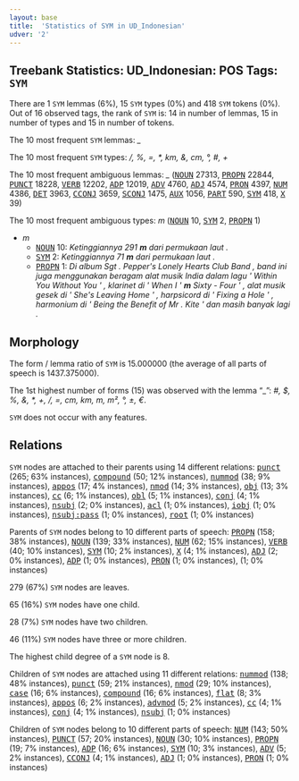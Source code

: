 ```yaml
---
layout: base
title:  'Statistics of SYM in UD_Indonesian'
udver: '2'
---
```


## Treebank Statistics: UD_Indonesian: POS Tags: `SYM`

There are 1 `SYM` lemmas (6%), 15 `SYM` types (0%) and 418 `SYM` tokens (0%).
Out of 16 observed tags, the rank of `SYM` is: 14 in number of lemmas, 15 in number of types and 15 in number of tokens.

The 10 most frequent `SYM` lemmas: <em>_</em>

The 10 most frequent `SYM` types:  <em>/, %, =, *, km, &amp;, cm, °, #, +</em>

The 10 most frequent ambiguous lemmas: <em>_</em> (<tt><a href="id-pos-NOUN.html">NOUN</a></tt> 27313, <tt><a href="id-pos-PROPN.html">PROPN</a></tt> 22844, <tt><a href="id-pos-PUNCT.html">PUNCT</a></tt> 18228, <tt><a href="id-pos-VERB.html">VERB</a></tt> 12202, <tt><a href="id-pos-ADP.html">ADP</a></tt> 12019, <tt><a href="id-pos-ADV.html">ADV</a></tt> 4760, <tt><a href="id-pos-ADJ.html">ADJ</a></tt> 4574, <tt><a href="id-pos-PRON.html">PRON</a></tt> 4397, <tt><a href="id-pos-NUM.html">NUM</a></tt> 4386, <tt><a href="id-pos-DET.html">DET</a></tt> 3963, <tt><a href="id-pos-CCONJ.html">CCONJ</a></tt> 3659, <tt><a href="id-pos-SCONJ.html">SCONJ</a></tt> 1475, <tt><a href="id-pos-AUX.html">AUX</a></tt> 1056, <tt><a href="id-pos-PART.html">PART</a></tt> 590, <tt><a href="id-pos-SYM.html">SYM</a></tt> 418, <tt><a href="id-pos-X.html">X</a></tt> 39)

The 10 most frequent ambiguous types:  <em>m</em> (<tt><a href="id-pos-NOUN.html">NOUN</a></tt> 10, <tt><a href="id-pos-SYM.html">SYM</a></tt> 2, <tt><a href="id-pos-PROPN.html">PROPN</a></tt> 1)


* <em>m</em>
  * <tt><a href="id-pos-NOUN.html">NOUN</a></tt> 10: <em>Ketinggiannya 291 <b>m</b> dari permukaan laut .</em>
  * <tt><a href="id-pos-SYM.html">SYM</a></tt> 2: <em>Ketinggiannya 71 <b>m</b> dari permukaan laut .</em>
  * <tt><a href="id-pos-PROPN.html">PROPN</a></tt> 1: <em>Di album Sgt . Pepper's Lonely Hearts Club Band , band ini juga menggunakan beragam alat musik India dalam lagu ' Within You Without You ' , klarinet di ' When I ' <b>m</b> Sixty - Four ' , alat musik gesek di ' She's Leaving Home ' , harpsicord di ' Fixing a Hole ' , harmonium di ' Being the Benefit of Mr . Kite ' dan masih banyak lagi .</em>

## Morphology

The form / lemma ratio of `SYM` is 15.000000 (the average of all parts of speech is 1437.375000).

The 1st highest number of forms (15) was observed with the lemma “_”: <em>#, $, %, &amp;, *, +, /, =, cm, km, m, m², °, ±, €</em>.

`SYM` does not occur with any features.


## Relations

`SYM` nodes are attached to their parents using 14 different relations: <tt><a href="id-dep-punct.html">punct</a></tt> (265; 63% instances), <tt><a href="id-dep-compound.html">compound</a></tt> (50; 12% instances), <tt><a href="id-dep-nummod.html">nummod</a></tt> (38; 9% instances), <tt><a href="id-dep-appos.html">appos</a></tt> (17; 4% instances), <tt><a href="id-dep-nmod.html">nmod</a></tt> (14; 3% instances), <tt><a href="id-dep-obj.html">obj</a></tt> (13; 3% instances), <tt><a href="id-dep-cc.html">cc</a></tt> (6; 1% instances), <tt><a href="id-dep-obl.html">obl</a></tt> (5; 1% instances), <tt><a href="id-dep-conj.html">conj</a></tt> (4; 1% instances), <tt><a href="id-dep-nsubj.html">nsubj</a></tt> (2; 0% instances), <tt><a href="id-dep-acl.html">acl</a></tt> (1; 0% instances), <tt><a href="id-dep-iobj.html">iobj</a></tt> (1; 0% instances), <tt><a href="id-dep-nsubj-pass.html">nsubj:pass</a></tt> (1; 0% instances), <tt><a href="id-dep-root.html">root</a></tt> (1; 0% instances)

Parents of `SYM` nodes belong to 10 different parts of speech: <tt><a href="id-pos-PROPN.html">PROPN</a></tt> (158; 38% instances), <tt><a href="id-pos-NOUN.html">NOUN</a></tt> (139; 33% instances), <tt><a href="id-pos-NUM.html">NUM</a></tt> (62; 15% instances), <tt><a href="id-pos-VERB.html">VERB</a></tt> (40; 10% instances), <tt><a href="id-pos-SYM.html">SYM</a></tt> (10; 2% instances), <tt><a href="id-pos-X.html">X</a></tt> (4; 1% instances), <tt><a href="id-pos-ADJ.html">ADJ</a></tt> (2; 0% instances), <tt><a href="id-pos-ADP.html">ADP</a></tt> (1; 0% instances), <tt><a href="id-pos-PRON.html">PRON</a></tt> (1; 0% instances),  (1; 0% instances)

279 (67%) `SYM` nodes are leaves.

65 (16%) `SYM` nodes have one child.

28 (7%) `SYM` nodes have two children.

46 (11%) `SYM` nodes have three or more children.

The highest child degree of a `SYM` node is 8.

Children of `SYM` nodes are attached using 11 different relations: <tt><a href="id-dep-nummod.html">nummod</a></tt> (138; 48% instances), <tt><a href="id-dep-punct.html">punct</a></tt> (59; 21% instances), <tt><a href="id-dep-nmod.html">nmod</a></tt> (29; 10% instances), <tt><a href="id-dep-case.html">case</a></tt> (16; 6% instances), <tt><a href="id-dep-compound.html">compound</a></tt> (16; 6% instances), <tt><a href="id-dep-flat.html">flat</a></tt> (8; 3% instances), <tt><a href="id-dep-appos.html">appos</a></tt> (6; 2% instances), <tt><a href="id-dep-advmod.html">advmod</a></tt> (5; 2% instances), <tt><a href="id-dep-cc.html">cc</a></tt> (4; 1% instances), <tt><a href="id-dep-conj.html">conj</a></tt> (4; 1% instances), <tt><a href="id-dep-nsubj.html">nsubj</a></tt> (1; 0% instances)

Children of `SYM` nodes belong to 10 different parts of speech: <tt><a href="id-pos-NUM.html">NUM</a></tt> (143; 50% instances), <tt><a href="id-pos-PUNCT.html">PUNCT</a></tt> (57; 20% instances), <tt><a href="id-pos-NOUN.html">NOUN</a></tt> (30; 10% instances), <tt><a href="id-pos-PROPN.html">PROPN</a></tt> (19; 7% instances), <tt><a href="id-pos-ADP.html">ADP</a></tt> (16; 6% instances), <tt><a href="id-pos-SYM.html">SYM</a></tt> (10; 3% instances), <tt><a href="id-pos-ADV.html">ADV</a></tt> (5; 2% instances), <tt><a href="id-pos-CCONJ.html">CCONJ</a></tt> (4; 1% instances), <tt><a href="id-pos-ADJ.html">ADJ</a></tt> (1; 0% instances), <tt><a href="id-pos-PRON.html">PRON</a></tt> (1; 0% instances)

